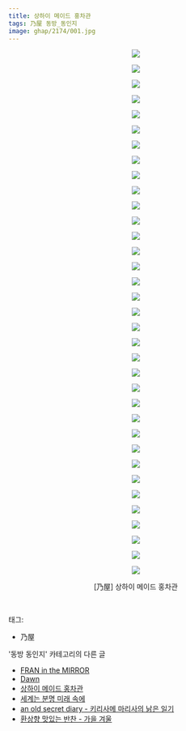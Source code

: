 ```yaml
---
title: 상하이 메이드 홍차관
tags: 乃屋 동방_동인지
image: ghap/2174/001.jpg
---
```

<div class="article">
<p style="text-align: center; clear: none; float: none;"><img src="{{ site.nasurl }}/ghap/2174/001.jpg"/></p>
<p style="text-align: center; clear: none; float: none;"><img src="{{ site.nasurl }}/ghap/2174/002.jpg"/></p>
<p style="text-align: center; clear: none; float: none;"><img src="{{ site.nasurl }}/ghap/2174/003.jpg"/></p>
<p style="text-align: center; clear: none; float: none;"><img src="{{ site.nasurl }}/ghap/2174/004.jpg"/></p>
<p style="text-align: center; clear: none; float: none;"><img src="{{ site.nasurl }}/ghap/2174/005.jpg"/></p>
<p style="text-align: center; clear: none; float: none;"><img src="{{ site.nasurl }}/ghap/2174/006.jpg"/></p>
<p style="text-align: center; clear: none; float: none;"><img src="{{ site.nasurl }}/ghap/2174/007.jpg"/></p>
<p style="text-align: center; clear: none; float: none;"><img src="{{ site.nasurl }}/ghap/2174/008.jpg"/></p>
<p style="text-align: center; clear: none; float: none;"><img src="{{ site.nasurl }}/ghap/2174/009.jpg"/></p>
<p style="text-align: center; clear: none; float: none;"><img src="{{ site.nasurl }}/ghap/2174/010.jpg"/></p>
<p style="text-align: center; clear: none; float: none;"><img src="{{ site.nasurl }}/ghap/2174/011.jpg"/></p>
<p style="text-align: center; clear: none; float: none;"><img src="{{ site.nasurl }}/ghap/2174/012.jpg"/></p>
<p style="text-align: center; clear: none; float: none;"><img src="{{ site.nasurl }}/ghap/2174/013.jpg"/></p>
<p style="text-align: center; clear: none; float: none;"><img src="{{ site.nasurl }}/ghap/2174/014.jpg"/></p>
<p style="text-align: center; clear: none; float: none;"><img src="{{ site.nasurl }}/ghap/2174/015.jpg"/></p>
<p style="text-align: center; clear: none; float: none;"><img src="{{ site.nasurl }}/ghap/2174/016.jpg"/></p>
<p style="text-align: center; clear: none; float: none;"><img src="{{ site.nasurl }}/ghap/2174/017.jpg"/></p>
<p style="text-align: center; clear: none; float: none;"><img src="{{ site.nasurl }}/ghap/2174/018.jpg"/></p>
<p style="text-align: center; clear: none; float: none;"><img src="{{ site.nasurl }}/ghap/2174/019.jpg"/></p>
<p style="text-align: center; clear: none; float: none;"><img src="{{ site.nasurl }}/ghap/2174/020.jpg"/></p>
<p style="text-align: center; clear: none; float: none;"><img src="{{ site.nasurl }}/ghap/2174/021.jpg"/></p>
<p style="text-align: center; clear: none; float: none;"><img src="{{ site.nasurl }}/ghap/2174/022.jpg"/></p>
<p style="text-align: center; clear: none; float: none;"><img src="{{ site.nasurl }}/ghap/2174/023.jpg"/></p>
<p style="text-align: center; clear: none; float: none;"><img src="{{ site.nasurl }}/ghap/2174/024.jpg"/></p>
<p style="text-align: center; clear: none; float: none;"><img src="{{ site.nasurl }}/ghap/2174/025.jpg"/></p>
<p style="text-align: center; clear: none; float: none;"><img src="{{ site.nasurl }}/ghap/2174/026.jpg"/></p>
<p style="text-align: center; clear: none; float: none;"><img src="{{ site.nasurl }}/ghap/2174/027.jpg"/></p>
<p style="text-align: center; clear: none; float: none;"><img src="{{ site.nasurl }}/ghap/2174/028.jpg"/></p>
<p style="text-align: center; clear: none; float: none;"><img src="{{ site.nasurl }}/ghap/2174/029.jpg"/></p>
<p style="text-align: center; clear: none; float: none;"><img src="{{ site.nasurl }}/ghap/2174/030.jpg"/></p>
<p style="text-align: center; clear: none; float: none;"><img src="{{ site.nasurl }}/ghap/2174/031.jpg"/></p>
<p style="text-align: center; clear: none; float: none;"><img src="{{ site.nasurl }}/ghap/2174/032.jpg"/></p>
<p style="text-align: center; clear: none; float: none;"><img src="{{ site.nasurl }}/ghap/2174/033.jpg"/></p>
<p style="text-align: center; clear: none; float: none;"><img src="{{ site.nasurl }}/ghap/2174/034.jpg"/></p>
<p style="text-align: center; clear: none; float: none;"><img src="{{ site.nasurl }}/ghap/2174/035.jpg"/></p>
<p style="text-align: center; clear: none; float: none;">[乃屋] 상하이 메이드 홍차관</p>
<p><br/></p>
</div><div class="tagTrail">
<p>태그: </p>
<ul>
<li>乃屋</li>
</ul>
</div><div class="another">
<p>'동방 동인지' 카테고리의 다른 글</p>
<ul>
<li><a href="/2016-09-16-ghap_2176">FRAN in the MIRROR</a></li>
<li><a href="/2016-09-16-ghap_2175">Dawn</a></li>
<li><a href="/2016-09-16-ghap_2174">상하이 메이드 홍차관</a></li>
<li><a href="/2016-09-16-ghap_2173">세계는 분명 미래 속에</a></li>
<li><a href="/2016-09-16-ghap_2172">an old secret diary - 키리사메 마리사의 낡은 일기</a></li>
<li><a href="/2016-09-14-ghap_2170">환상향 맛있는 반찬 - 가을 겨울</a></li>
</ul>
</div><div class="cb_module cb_fluid">
<div class="cb_wrt cb_profile">
</div><!-- commentList close -->
</div>